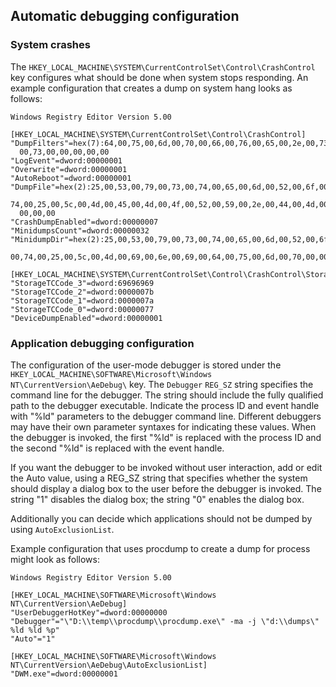 
Automatic debugging configuration
------------------------------

### System crashes ###

The `HKEY_LOCAL_MACHINE\SYSTEM\CurrentControlSet\Control\CrashControl` key configures what should be done when system stops responding. An example configuration that creates a dump on system hang looks as follows:

    Windows Registry Editor Version 5.00

    [HKEY_LOCAL_MACHINE\SYSTEM\CurrentControlSet\Control\CrashControl]
    "DumpFilters"=hex(7):64,00,75,00,6d,00,70,00,66,00,76,00,65,00,2e,00,73,00,79,\
      00,73,00,00,00,00,00
    "LogEvent"=dword:00000001
    "Overwrite"=dword:00000001
    "AutoReboot"=dword:00000001
    "DumpFile"=hex(2):25,00,53,00,79,00,73,00,74,00,65,00,6d,00,52,00,6f,00,6f,00,\
      74,00,25,00,5c,00,4d,00,45,00,4d,00,4f,00,52,00,59,00,2e,00,44,00,4d,00,50,\
      00,00,00
    "CrashDumpEnabled"=dword:00000007
    "MinidumpsCount"=dword:00000032
    "MinidumpDir"=hex(2):25,00,53,00,79,00,73,00,74,00,65,00,6d,00,52,00,6f,00,6f,\
      00,74,00,25,00,5c,00,4d,00,69,00,6e,00,69,00,64,00,75,00,6d,00,70,00,00,00

    [HKEY_LOCAL_MACHINE\SYSTEM\CurrentControlSet\Control\CrashControl\StorageTelemetry]
    "StorageTCCode_3"=dword:69696969
    "StorageTCCode_2"=dword:0000007b
    "StorageTCCode_1"=dword:0000007a
    "StorageTCCode_0"=dword:00000077
    "DeviceDumpEnabled"=dword:00000001

### Application debugging configuration ###

The configuration of the user-mode debugger is stored under the `HKEY_LOCAL_MACHINE\SOFTWARE\Microsoft\Windows NT\CurrentVersion\AeDebug\` key. The `Debugger` `REG_SZ` string specifies the command line for the debugger. The string should include the fully qualified path to the debugger executable. Indicate the process ID and event handle with "%ld" parameters to the debugger command line. Different debuggers may have their own parameter syntaxes for indicating these values. When the debugger is invoked, the first "%ld" is replaced with the process ID and the second "%ld" is replaced with the event handle.

If you want the debugger to be invoked without user interaction, add or edit the Auto value, using a REG\_SZ string that specifies whether the system should display a dialog box to the user before the debugger is invoked. The string "1" disables the dialog box; the string "0" enables the dialog box.

Additionally you can decide which applications should not be dumped by using `AutoExclusionList`.

Example configuration that uses procdump to create a dump for process might look as follows:

    Windows Registry Editor Version 5.00

    [HKEY_LOCAL_MACHINE\SOFTWARE\Microsoft\Windows NT\CurrentVersion\AeDebug]
    "UserDebuggerHotKey"=dword:00000000
    "Debugger"="\"D:\\temp\\procdump\\procdump.exe\" -ma -j \"d:\\dumps\" %ld %ld %p"
    "Auto"="1"

    [HKEY_LOCAL_MACHINE\SOFTWARE\Microsoft\Windows NT\CurrentVersion\AeDebug\AutoExclusionList]
    "DWM.exe"=dword:00000001

